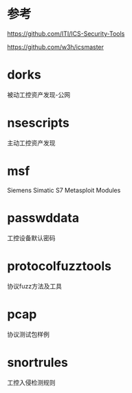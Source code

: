 # 参考

https://github.com/ITI/ICS-Security-Tools

https://github.com/w3h/icsmaster


# dorks

被动工控资产发现-公网


# nsescripts

主动工控资产发现

# msf
Siemens Simatic S7 Metasploit Modules


# passwddata
工控设备默认密码

# protocolfuzztools
协议fuzz方法及工具

# pcap
协议测试包样例


# snortrules
工控入侵检测规则
